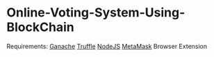 # Online-Voting-System-Using-BlockChain
Requirements:
[Ganache](https://trufflesuite.com/ganache/)
[Truffle](https://trufflesuite.com/)
[NodeJS](https://nodejs.org/en/)
[MetaMask](https://metamask.io/) Browser Extension

